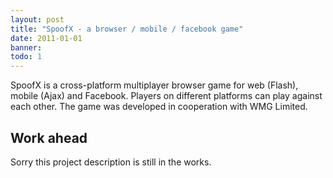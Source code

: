 ```yaml
---
layout: post
title: "SpoofX - a browser / mobile / facebook game"
date: 2011-01-01
banner: 
todo: 1
---
```


SpoofX is a cross-platform multiplayer browser game for web (Flash), mobile (Ajax) and Facebook. Players on different platforms can play against each other. The game was developed in cooperation with WMG Limited.

## Work ahead

Sorry this project description is still in the works.

<!--


## Challenge



## Responsibilities
-->